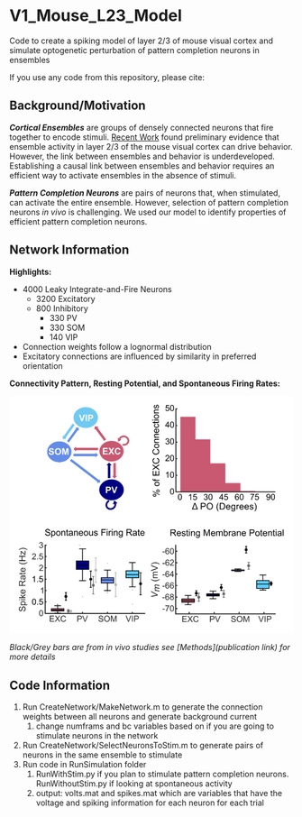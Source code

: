 # V1_Mouse_L23_Model
Code to create a spiking model of layer 2/3 of mouse visual cortex and simulate optogenetic perturbation of pattern completion neurons in ensembles

If you use any code from this repository, please cite: 

## Background/Motivation
***Cortical Ensembles*** are groups of densely connected neurons that fire together to encode stimuli. [Recent Work](https://www.cell.com/cell/pdf/S0092-8674(19)30616-6.pdf) found preliminary evidence that ensemble activity in layer 2/3 of the mouse visual cortex can drive behavior. However, the link between ensembles and behavior is underdeveloped. Establishing a causal link between ensembles and behavior requires an efficient way to activate ensembles in the absence of stimuli. 

 ***Pattern Completion Neurons*** are pairs of neurons that, when stimulated, can activate the entire ensemble. However, selection of pattern completion neurons *in vivo* is challenging. We used our model to identify properties of efficient pattern completion neurons. 
 
## Network Information 

**Highlights:**
- 4000 Leaky Integrate-and-Fire Neurons
    - 3200 Excitatory
    - 800 Inhibitory
       - 330 PV
       - 330 SOM
       - 140 VIP
- Connection weights follow a lognormal distribution 
- Excitatory connections are influenced by similarity in preferred orientation

**Connectivity Pattern, Resting Potential, and Spontaneous Firing Rates:**

![plot](./Miscellaneous/network.png)

*Black/Grey bars are from in vivo studies*
*see [Methods](publication link) for more details*

## Code Information

1. Run CreateNetwork/MakeNetwork.m to generate the connection weights between all neurons and generate background current 
   1. change numframs and bc variables based on if you are going to stimulate neurons in the network
2. Run CreateNetwork/SelectNeuronsToStim.m to generate pairs of neurons in the same ensemble to stimulate
3. Run code in RunSimulation folder
   1. RunWithStim.py if you plan to stimulate pattern completion neurons. RunWithoutStim.py if looking at spontaneous activity
   2. output: volts.mat and spikes.mat which are variables that have the voltage and spiking information for each neuron for each trial
